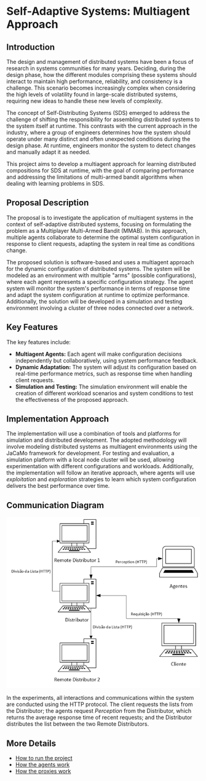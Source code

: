 # Self-Adaptive Systems: Multiagent Approach

## Introduction
The design and management of distributed systems have been a focus of research in systems communities for many years. Deciding, during the design phase, how the different modules comprising these systems should interact to maintain high performance, reliability, and consistency is a challenge. This scenario becomes increasingly complex when considering the high levels of volatility found in large-scale distributed systems, requiring new ideas to handle these new levels of complexity.

The concept of Self-Distributing Systems (SDS) emerged to address the challenge of shifting the responsibility for assembling distributed systems to the system itself at runtime. This contrasts with the current approach in the industry, where a group of engineers determines how the system should operate under many distinct and often unexpected conditions during the design phase. At runtime, engineers monitor the system to detect changes and manually adapt it as needed.

This project aims to develop a multiagent approach for learning distributed compositions for SDS at runtime, with the goal of comparing performance and addressing the limitations of multi-armed bandit algorithms when dealing with learning problems in SDS.

## Proposal Description

The proposal is to investigate the application of multiagent systems in the context of self-adaptive distributed systems, focusing on formulating the problem as a Multiplayer Multi-Armed Bandit (MMAB). In this approach, multiple agents collaborate to determine the optimal system configuration in response to client requests, adapting the system in real time as conditions change.

The proposed solution is software-based and uses a multiagent approach for the dynamic configuration of distributed systems. The system will be modeled as an environment with multiple "arms" (possible configurations), where each agent represents a specific configuration strategy. The agent system will monitor the system's performance in terms of response time and adapt the system configuration at runtime to optimize performance. Additionally, the solution will be developed in a simulation and testing environment involving a cluster of three nodes connected over a network.

## Key Features

The key features include:

- **Multiagent Agents:** Each agent will make configuration decisions independently but collaboratively, using system performance feedback.
- **Dynamic Adaptation:** The system will adjust its configuration based on real-time performance metrics, such as response time when handling client requests.
- **Simulation and Testing:** The simulation environment will enable the creation of different workload scenarios and system conditions to test the effectiveness of the proposed approach.

## Implementation Approach

The implementation will use a combination of tools and platforms for simulation and distributed development. The adopted methodology will involve modeling distributed systems as multiagent environments using the JaCaMo framework for development. For testing and evaluation, a simulation platform with a local node cluster will be used, allowing experimentation with different configurations and workloads. Additionally, the implementation will follow an iterative approach, where agents will use *exploitation* and *exploration* strategies to learn which system configuration delivers the best performance over time.

## Communication Diagram

![alt text](drawing.png)

In the experiments, all interactions and communications within the system are conducted using the HTTP protocol. The client requests the lists from the Distributor; the agents request *Perception* from the Distributor, which returns the average response time of recent requests; and the Distributor distributes the list between the two Remote Distributors.

## More Details
- <a href="/execute.md">How to run the project</a>
- <a href="/src/agents.md">How the agents work</a>
- <a href="/self_distributing_system/modules.md">How the proxies work</a>